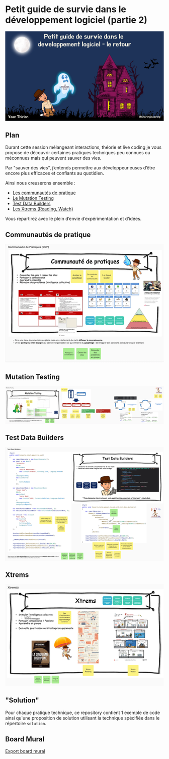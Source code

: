 # Petit guide de survie dans le développement logiciel (partie 2)
![Guide de survie pour les devs - partie 2](img/guide-de-survie-partie2.webp)

## Plan
Durant cette session mélangeant interactions, théorie et live coding je vous propose de découvrir certaines pratiques techniques peu connues ou méconnues mais qui peuvent sauver des vies.

Par "sauver des vies", j’entends permettre aux développeur·euses d’être encore plus efficaces et confiants au quotidien.

Ainsi nous creuserons ensemble :

- [Les communautés de pratique](#communautés-de-pratique)
- [Le Mutation Testing](#mutation-testing)
- [Test Data Builders](#test-data-builders)
- [Les Xtrems (Reading, Watch)](#xtrems)

Vous repartirez avec le plein d’envie d’expérimentation et d’idées.

## Communautés de pratique
![Communautés de pratique](img/cop.webp)

## Mutation Testing
![Mutation Testing](img/mutation-testing.webp)

## Test Data Builders
![Test Data Builders](img/test-data-builders.webp)

## Xtrems
![Xtrem](img/xtrems.webp)

## "Solution"
Pour chaque pratique technique, ce repository contient 1 exemple de code ainsi qu'une proposition de solution utilisant la technique spécifiée dans le répertoire `solution`.

## Board Mural
[Export board mural](files/mural-partie2.pdf)
